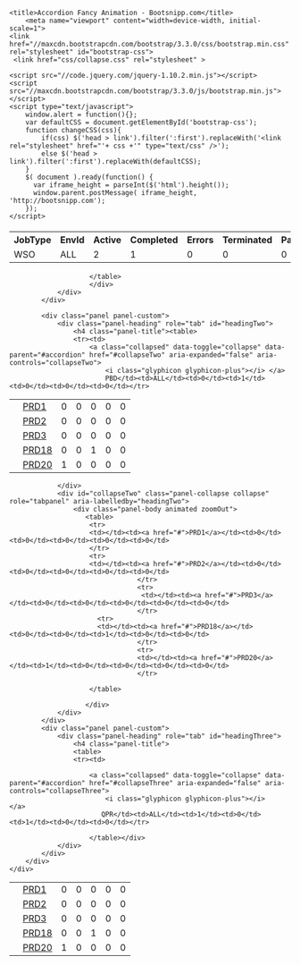 
<!DOCTYPE html>
<html lang="en">
<head>
    <meta charset="utf-8">
    <meta name="robots" content="noindex">

    <title>Accordion Fancy Animation - Bootsnipp.com</title>
        <meta name="viewport" content="width=device-width, initial-scale=1">
    <link href="//maxcdn.bootstrapcdn.com/bootstrap/3.3.0/css/bootstrap.min.css" rel="stylesheet" id="bootstrap-css">
     <link href="css/collapse.css" rel="stylesheet" >
   
    <script src="//code.jquery.com/jquery-1.10.2.min.js"></script>
    <script src="//maxcdn.bootstrapcdn.com/bootstrap/3.3.0/js/bootstrap.min.js"></script>
    <script type="text/javascript">
        window.alert = function(){};
        var defaultCSS = document.getElementById('bootstrap-css');
        function changeCSS(css){
            if(css) $('head > link').filter(':first').replaceWith('<link rel="stylesheet" href="'+ css +'" type="text/css" />'); 
            else $('head > link').filter(':first').replaceWith(defaultCSS); 
        }
        $( document ).ready(function() {
          var iframe_height = parseInt($('html').height()); 
          window.parent.postMessage( iframe_height, 'http://bootsnipp.com');
        });
    </script>
</head>
<body>
	<div class="container">
    <div class="row">
        <div class="panel-group" id="accordion" role="tablist" aria-multiselectable="true">
            <div class="panel panel-custom">
                <div class="panel-heading" role="tab" id="headingOne">
                    <h4 class="panel-title"><table>
<tr><th>JobType</th><th>EnvId</th><th>Active</th><th>Completed</th><th>Errors</th><th>Terminated</th><th>Paused</th></tr>
<tr><td><a data-toggle="collapse" data-parent="#accordion" href="#collapseOne" aria-expanded="true" aria-controls="collapseOne"><i class="glyphicon glyphicon-plus"></i></a>
 WSO</td><td>ALL</td><td>2</td><td>1</td><td>0</td><td>0</td><td>0</td></tr>
</table></h4>
                </div>
                <div id="collapseOne" class="panel-collapse collapse" role="tabpanel" aria-labelledby="headingOne">
                    <div class="panel-body animated zoomOut">
                        <table>
                        <tr>
                        <td></td><td><a href="#">PRD1</a></td><td>0</td><td>0</td><td>0</td><td>0</td><td>0</td> 
                        </tr>
                        <tr>
                        <td></td><td><a href="#">PRD2</a></td><td>0</td><td>0</td><td>0</td><td>0</td><td>0</td>
                                    </tr>
                                    <tr>
                                     <td></td><td><a href="#">PRD3</a></td><td>0</td><td>0</td><td>0</td><td>0</td><td>0</td>
                                    </tr>
                          <tr>
                          <td></td><td><a href="#">PRD18</a></td><td>0</td><td>0</td><td>1</td><td>0</td><td>0</td>
                                    </tr>
                                    <tr>
                                    <td></td><td><a href="#">PRD20</a></td><td>1</td><td>0</td><td>0</td><td>0</td><td>0</td>
                                    </tr>          
                          
                        </table>
                        </div>
                </div>
            </div>
         
            <div class="panel panel-custom">
                <div class="panel-heading" role="tab" id="headingTwo">
                    <h4 class="panel-title"><table>
                    <tr><td>
                        <a class="collapsed" data-toggle="collapse" data-parent="#accordion" href="#collapseTwo" aria-expanded="false" aria-controls="collapseTwo">
                            <i class="glyphicon glyphicon-plus"></i> </a>
                            PBD</td><td>ALL</td><td>0</td><td>1</td><td>0</td><td>0</td><td>0</td></tr>
</table></h4>
                       
                 
                </div>
                <div id="collapseTwo" class="panel-collapse collapse" role="tabpanel" aria-labelledby="headingTwo">
                    <div class="panel-body animated zoomOut">
                       <table>
                        <tr>
                        <td></td><td><a href="#">PRD1</a></td><td>0</td><td>0</td><td>0</td><td>0</td><td>0</td> 
                        </tr>
                        <tr>
                        <td></td><td><a href="#">PRD2</a></td><td>0</td><td>0</td><td>0</td><td>0</td><td>0</td>
                                    </tr>
                                    <tr>
                                     <td></td><td><a href="#">PRD3</a></td><td>0</td><td>0</td><td>0</td><td>0</td><td>0</td>
                                    </tr>
                          <tr>
                          <td></td><td><a href="#">PRD18</a></td><td>0</td><td>0</td><td>1</td><td>0</td><td>0</td>
                                    </tr>
                                    <tr>
                                    <td></td><td><a href="#">PRD20</a></td><td>1</td><td>0</td><td>0</td><td>0</td><td>0</td>
                                    </tr>          
                          
                        </table>
                       
                       </div>
                </div>
            </div>
            <div class="panel panel-custom">
                <div class="panel-heading" role="tab" id="headingThree">
                    <h4 class="panel-title">
                    <table>
                    <tr><td>
                                     
                        <a class="collapsed" data-toggle="collapse" data-parent="#accordion" href="#collapseThree" aria-expanded="false" aria-controls="collapseThree">                            
                            <i class="glyphicon glyphicon-plus"></i>      </a> 
                           QPR</td><td>ALL</td><td>1</td><td>0</td><td>1</td><td>0</td><td>0</td></tr>
</table></h4>
                </div>
                <div id="collapseThree" class="panel-collapse collapse" role="tabpanel" aria-labelledby="headingThree">
                    <div class="panel-body animated zoomOut">
                        <table>
                        <tr>
                        <td></td><td><a href="#">PRD1</a></td><td>0</td><td>0</td><td>0</td><td>0</td><td>0</td> 
                        </tr>
                        <tr>
                        <td></td><td><a href="#">PRD2</a></td><td>0</td><td>0</td><td>0</td><td>0</td><td>0</td>
                                    </tr>
                                    <tr>
                                     <td></td><td><a href="#">PRD3</a></td><td>0</td><td>0</td><td>0</td><td>0</td><td>0</td>
                                    </tr>
                          <tr>
                          <td></td><td><a href="#">PRD18</a></td><td>0</td><td>0</td><td>1</td><td>0</td><td>0</td>
                                    </tr>
                                    <tr>
                                    <td></td><td><a href="#">PRD20</a></td><td>1</td><td>0</td><td>0</td><td>0</td><td>0</td>
                                    </tr>          
                          
                        </table></div>
                </div>
            </div>
        </div>
    </div>
</div>
	<script type="text/javascript">
	$(function() {

    function toggleChevron(e) {
        $(e.target)
                .prev('.panel-heading')
                .find("i")
                .toggleClass('rotate-icon');
        $('.panel-body.animated').toggleClass('zoomIn zoomOut');
    }
    
    $('#accordion').on('hide.bs.collapse', toggleChevron);
    $('#accordion').on('show.bs.collapse', toggleChevron);
})


	</script>
</body>
</html>
